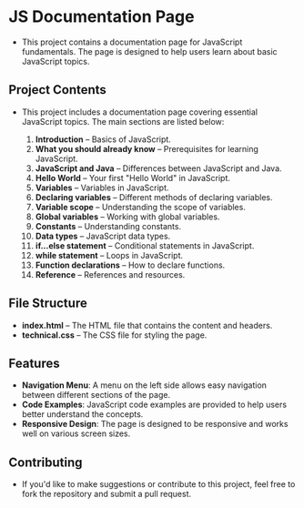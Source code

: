 # JS Documentation Page

* This project contains a documentation page for JavaScript fundamentals. The page is designed to help users learn about basic JavaScript topics.

## Project Contents

* This project includes a documentation page covering essential JavaScript topics. The main sections are listed below:
  
    1. **Introduction** – Basics of JavaScript.
    2. **What you should already know** – Prerequisites for learning JavaScript.
    3. **JavaScript and Java** – Differences between JavaScript and Java.
    4. **Hello World** – Your first "Hello World" in JavaScript.
    5. **Variables** – Variables in JavaScript.
    6. **Declaring variables** – Different methods of declaring variables.
    7. **Variable scope** – Understanding the scope of variables.
    8. **Global variables** – Working with global variables.
    9. **Constants** – Understanding constants.
    10. **Data types** – JavaScript data types.
    11. **if...else statement** – Conditional statements in JavaScript.
    12. **while statement** – Loops in JavaScript.
    13. **Function declarations** – How to declare functions.
    14. **Reference** – References and resources.
 
## File Structure
* **index.html** – The HTML file that contains the content and headers.
* **technical.css** – The CSS file for styling the page.

## Features
* **Navigation Menu**: A menu on the left side allows easy navigation between different sections of the page.
* **Code Examples**: JavaScript code examples are provided to help users better understand the concepts.
* **Responsive Design**: The page is designed to be responsive and works well on various screen sizes.

## Contributing
* If you'd like to make suggestions or contribute to this project, feel free to fork the repository and submit a pull request.
